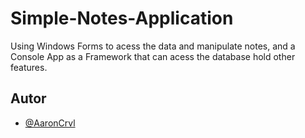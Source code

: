 # Simple-Notes-Application
 
Using Windows Forms to acess the data and manipulate notes, and a Console App as a Framework that can acess the database hold other features.
 
## Autor
- [@AaronCrvl](https://www.github.com/AaronCrvl)
